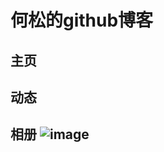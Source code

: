 #  何松的github博客
## 主页
## 动态
## 相册 ![image](https://image.baidu.com/search/detail?ct=503316480&z=0&ipn=d&word=%E5%B0%8F%E7%8C%AA%E9%85%8D%E5%A5%87&step_word=&hs=0&pn=1&spn=0&di=206454166381&pi=0&rn=1&tn=baiduimagedetail&is=0%2C0&istype=0&ie=utf-8&oe=utf-8&in=&cl=2&lm=-1&st=undefined&cs=4137128527%2C3502124553&os=268255254%2C3603764510&simid=0%2C0&adpicid=0&lpn=0&ln=1988&fr=&fmq=1522596317970_R&fm=&ic=undefined&s=undefined&se=&sme=&tab=0&width=undefined&height=undefined&face=undefined&ist=&jit=&cg=&bdtype=0&oriquery=&objurl=http%3A%2F%2Fi1.hdslb.com%2Fbfs%2Fface%2F19bf7a1e133f11d468ff26751671bf7ce0e1fa7c.jpg&fromurl=ippr_z2C%24qAzdH3FAzdH3Fooo_z%26e3Bktstktst_z%26e3Bv54AzdH3Fet1j5AzdH3Fwec9da90cAzdH3F&gsm=0&rpstart=0&rpnum=0&islist=&querylist=)
